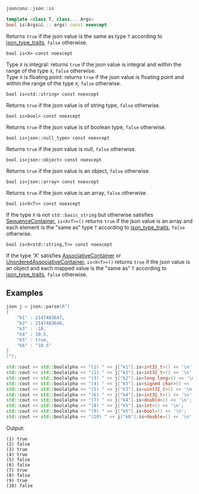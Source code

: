 ```c++
jsoncons::json::is

template <class T, class... Args>
bool is(Args&&... args) const noexcept
```
Returns `true` if the json value is the same as type `T` according to [json_type_traits](json_type_traits), `false` otherwise.  

    bool is<X> const noexcept 
Type `X` is integral: returns `true` if the json value is integral and within the range of the type `X`, `false` otherwise.  
Type `X` is floating point: returns `true` if the json value is floating point and within the range of the type `X`, `false` otherwise.  

    bool is<std::string> const noexcept 
Returns `true` if the json value is of string type, `false` otherwise.  

    bool is<bool> const noexcept 
Returns `true` if the json value is of boolean type, `false` otherwise.  

    bool is<json::null_type> const noexcept
Returns `true` if the json value is null, `false` otherwise.  

    bool is<json::object> const noexcept 
Returns `true` if the json value is an object, `false` otherwise.  

    bool is<json::array> const noexcept 
Returns `true` if the json value is an array, `false` otherwise.  

    bool is<X<T>> const noexcept
If the type `X` is not `std::basic_string` but otherwise satisfies [SequenceContainer](http://en.cppreference.com/w/cpp/concept/SequenceContainer), `is<X<T>>()` returns `true` if the json value is an array and each element is the "same as" type `T` according to [json_type_traits](json_type_traits), `false` otherwise.

    bool is<X<std::string,T>> const noexcept
If the type 'X' satisfies [AssociativeContainer](http://en.cppreference.com/w/cpp/concept/AssociativeContainer) or [UnorderedAssociativeContainer](http://en.cppreference.com/w/cpp/concept/UnorderedAssociativeContainer), `is<X<T>>()` returns `true` if the json value is an object and each mapped value is the "same as" `T` according to [json_type_traits](json_type_traits), `false` otherwise.


## Examples

```c++
json j = json::parse(R"(
{
    "k1" : 2147483647,
    "k2" : 2147483648,
    "k3" : -10,
    "k4" : 10.5,
    "k5" : true,
    "k6" : "10.5"
}
)");

std::cout << std::boolalpha << "(1) " << j["k1"].is<int32_t>() << '\n';
std::cout << std::boolalpha << "(2) " << j["k2"].is<int32_t>() << '\n';
std::cout << std::boolalpha << "(3) " << j["k2"].is<long long>() << '\n';
std::cout << std::boolalpha << "(4) " << j["k3"].is<signed char>() << '\n';
std::cout << std::boolalpha << "(5) " << j["k3"].is<uint32_t>() << '\n';
std::cout << std::boolalpha << "(6) " << j["k4"].is<int32_t>() << '\n';
std::cout << std::boolalpha << "(7) " << j["k4"].is<double>() << '\n';
std::cout << std::boolalpha << "(8) " << j["k5"].is<int>() << '\n';
std::cout << std::boolalpha << "(9) " << j["k5"].is<bool>() << '\n';
std::cout << std::boolalpha << "(10) " << j["k6"].is<double>() << '\n';

```
Output:
```
(1) true
(2) false
(3) true
(4) true
(5) false
(6) false
(7) true
(8) false
(9) true
(10) false



